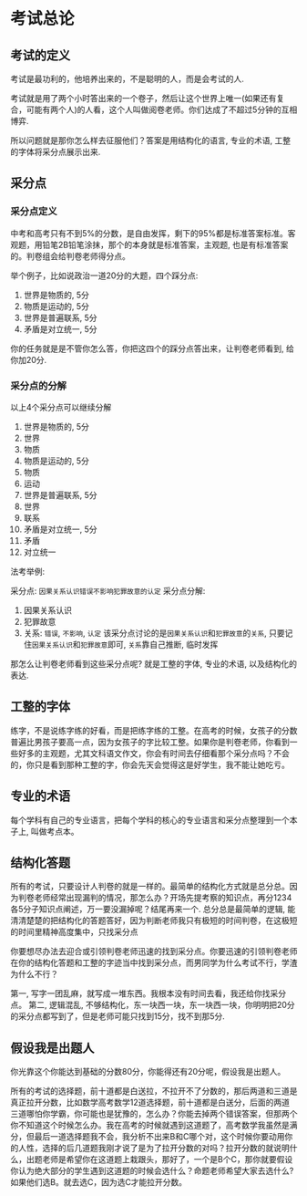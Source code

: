 # 考试总论

## 考试的定义

考试是最功利的，他培养出来的，不是聪明的人，而是会考试的人.

考试就是用了两个小时答出来的一个卷子，然后让这个世界上唯一(如果还有复合，可能有两个人)的人看，这个人叫做阅卷老师。你们达成了不超过5分钟的互相博弈. 

所以问题就是那你怎么样去征服他们？答案是用结构化的语言, 专业的术语, 工整的字体将采分点展示出来.

## 采分点

### 采分点定义
中考和高考只有不到5%的分数，是自由发挥，剩下的95%都是标准答案标准。客观题，用铅笔2B铅笔涂抹，那个的本身就是标准答案，主观题, 也是有标准答案的。判卷组会给判卷老师得分点。

举个例子，比如说政治一道20分的大题，四个踩分点:
1. 世界是物质的, 5分
2. 物质是运动的, 5分
3. 世界是普遍联系, 5分
4. 矛盾是对立统一, 5分

你的任务就是是不管你怎么答，你把这四个的踩分点答出来，让判卷老师看到, 给你加20分.

### 采分点的分解
以上4个采分点可以继续分解

1. 世界是物质的, 5分
  1. 世界
  2. 物质
2. 物质是运动的, 5分
  1. 物质
  2. 运动
3. 世界是普遍联系, 5分
  1. 世界
  2. 联系
4. 矛盾是对立统一, 5分
  1. 矛盾
  2. 对立统一


法考举例:

采分点: `因果关系认识错误不影响犯罪故意的认定`
采分点分解:
1. 因果关系认识
2. 犯罪故意
3. 关系: `错误`, `不影响`, `认定`
该采分点讨论的是`因果关系认识`和`犯罪故意`的`关系`, 只要记住`因果关系认识`和`犯罪故意`即可, `关系`靠自己推断, 临时发挥

那怎么让判卷老师看到这些采分点呢? 就是工整的字体, 专业的术语, 以及结构化的表达.


## 工整的字体

练字，不是说练字练的好看，而是把练字练的工整。在高考的时候，女孩子的分数普遍比男孩子要高一点，因为女孩子的字比较工整。如果你是判卷老师，你看到一些好多的主观题，尤其文科语文作文，你会有时间去仔细看那个采分点吗？不会的，你只是看到那种工整的字，你会先天会觉得这是好学生，我不能让她吃亏。

## 专业的术语

每个学科有自己的专业语言，把每个学科的核心的专业语言和采分点整理到一个本子上, 叫做考点本。

## 结构化答题

所有的考试，只要设计人判卷的就是一样的。最简单的结构化方式就是总分总。因为判卷老师经常出现漏判的情况，那怎么办？开场先提考察的知识点，再分1234各5分子知识点阐述，万一要没漏掉呢？结尾再来一个. 总分总是最简单的逻辑, 能清清楚楚的把结构化的答题答好，因为判断老师我只有极短的时间判卷，在这极短的时间里精神高度集中，只找采分点

你要想尽办法去迎合或引领判卷老师迅速的找到采分点。你要迅速的引领判卷老师在你的结构化答题和工整的字迹当中找到采分点，而男同学为什么考试不行，学渣为什么不行？

第一, 写字一团乱麻，就写成一堆东西。我根本没有时间去看，我还给你找采分点。
第二, 逻辑混乱, 不够结构化，东一块西一块，东一块西一块，你明明把20分的采分点都写到了，但是老师可能只找到15分，找不到那5分.

## 假设我是出题人

你光靠这个你能达到基础的分数80分，你能得还有20分呢，假设我是出题人。

所有的考试的选择题，前十道都是白送拉，不拉开不了分数的，那后两道和三道是真正拉开分数，比如数学高考数学12道选择题，前十道都是白送分，后面的两道三道哪怕你学霸，你可能也是犹豫的，怎么办？你能去掉两个错误答案，但那两个你不知道这个时候怎么办。我在高考的时候就遇到这道题了，高考数学我虽然是满分，但最后一道选择题我不会，我分析不出来B和C哪个对，这个时候你要动用你的人性，选择的后几道题我刚才说了是为了拉开分数的对吗？拉开分数的就说明什么，出题老师是希望你在这道题上栽跟头，那好了，一个是B个C，那你就要假设你认为绝大部分的学生遇到这道题的时候会选什么？命题老师希望大家去选什么? 如果他们选B。就去选C，因为选C才能拉开分数。






